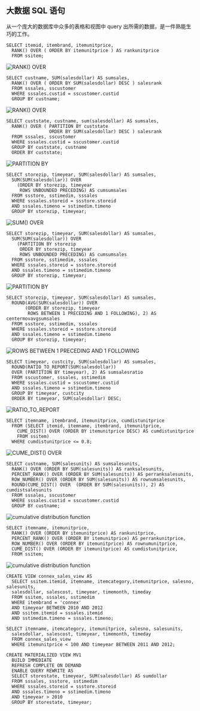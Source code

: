 ## 大数据 SQL 语句

从一个庞大的数据库中众多的表格和视图中 query 出所需的数据，是一件熟能生巧的工作。

```
SELECT itemid, itembrand, itemunitprice,
  RANK() OVER ( ORDER BY itemunitprice ) AS rankunitprice
  FROM ssitem;
```
![RANK() OVER](https://i.niupic.com/images/2016/09/21/S6UPau.png)

```
SELECT custname, SUM(salesdollar) AS sumsales,
  RANK() OVER ( ORDER BY SUM(salesdollar) DESC ) salesrank
  FROM sssales, sscustomer
  WHERE sssales.custid = sscustomer.custid
  GROUP BY custname;
```
![RANK() OVER](https://i.niupic.com/images/2016/09/21/qJvPMd.png)

```
SELECT custstate, custname, sum(salesdollar) AS sumsales,
  RANK() OVER ( PARTITION BY custstate
                ORDER BY SUM(salesdollar) DESC ) salesrank
  FROM sssales, sscustomer
  WHERE sssales.custid = sscustomer.custid
  GROUP BY custstate, custname
  ORDER BY custstate;
```
![PARTITION BY](https://i.niupic.com/images/2016/09/21/3m422k.png)

```
SELECT storezip, timeyear, SUM(salesdollar) AS sumsales,
  SUM(SUM(salesdollar)) OVER
    (ORDER BY storezip, timeyear
     ROWS UNBOUNDED PRECEDING) AS cumsumsales
  FROM ssstore, sstimedim, sssales
  WHERE sssales.storeid = ssstore.storeid
  AND sssales.timeno = sstimedim.timeno
  GROUP BY storezip, timeyear;
```
![SUM() OVER](https://i.niupic.com/images/2016/09/21/VdBpRT.png)

```
SELECT storezip, timeyear, SUM(salesdollar) AS sumsales,
  SUM(SUM(salesdollar)) OVER
    (PARTITION BY storezip
     ORDER BY storezip, timeyear
     ROWS UNBOUNDED PRECEDING) AS cumsumsales
  FROM ssstore, sstimedim, sssales
  WHERE sssales.storeid = ssstore.storeid
  AND sssales.timeno = sstimedim.timeno
  GROUP BY storezip, timeyear;
```
![PARTITION BY](https://i.niupic.com/images/2016/09/21/YdDmio.png)

```
SELECT storezip, timeyear, SUM(salesdollar) AS sumsales,
  ROUND(AVG(SUM(salesdollar)) OVER
       (ORDER BY storezip, timeyear
        ROWS BETWEEN 1 PRECEDING AND 1 FOLLOWING), 2) AS centermovavgsumsales
  FROM ssstore, sstimedim, sssales
  WHERE sssales.storeid = ssstore.storeid
  AND sssales.timeno = sstimedim.timeno
  GROUP BY storezip, timeyear;
```
![ROWS BETWEEN 1 PRECEDING AND 1 FOLLOWING](https://i.niupic.com/images/2016/09/21/5JGLSi.png)

```
SELECT timeyear, custcity, SUM(salesdollar) AS sumsales,
  ROUND(RATIO_TO_REPORT(SUM(salesdollar))
  OVER (PARTITION BY timeyear), 2) AS sumsalesratio
  FROM sscustomer, sssales, sstimedim
  WHERE sssales.custid = sscustomer.custid
  AND sssales.timeno = sstimedim.timeno
  GROUP BY timeyear, custcity
  ORDER BY timeyear, SUM(salesdollar) DESC;
```
![RATIO_TO_REPORT](https://i.niupic.com/images/2016/09/21/M1wt6Q.png)

```
SELECT itemname, itembrand, itemunitprice, cumdistunitprice
  FROM (SELECT itemid, itemname, itembrand, itemunitprice, 
    CUME_DIST() OVER (ORDER BY itemunitprice DESC) AS cumdistunitprice
    FROM ssitem)
  WHERE cumdistunitprice <= 0.8;
```
![CUME_DIST() OVER](https://i.niupic.com/images/2016/09/21/npMfuu.png)

```
SELECT custname, SUM(salesunits) AS sumsalesunits,
  RANK() OVER (ORDER BY SUM(salesunits)) AS ranksalesunits,
  PERCENT_RANK() OVER (ORDER BY SUM(salesunits)) AS perranksalesunits,
  ROW_NUMBER() OVER (ORDER BY SUM(salesunits)) AS rownumsalesunits,
  ROUND(CUME_DIST() OVER  (ORDER BY SUM(salesunits)), 2) AS cumdistsalesunits
  FROM sssales, sscustomer
  WHERE sssales.custid = sscustomer.custid
  GROUP BY custname;
```
![cumulative distribution function](https://i.niupic.com/images/2016/09/21/ApL82G.png)

```
SELECT itemname, itemunitprice,
  RANK() OVER (ORDER BY itemunitprice) AS rankunitprice,
  PERCENT_RANK() OVER (ORDER BY itemunitprice) AS perrankunitprice,
  ROW_NUMBER() OVER (ORDER BY itemunitprice) AS rownumunitprice,
  CUME_DIST() OVER (ORDER BY itemunitprice) AS cumdistunitprice,
  FROM ssitem;
```
![cumulative distribution function](https://i.niupic.com/images/2016/09/21/6hqJ6s.png)

```
CREATE VIEW connex_sales_view AS 
  SELECT ssitem.itemid, itemname, itemcategory,itemunitprice, salesno, salesunits,
  salesdollar, salescost, timeyear, timemonth, timeday
  FROM ssitem, sssales, sstimedim
  WHERE itembrand = 'connex'
  AND timeyear BETWEEN 2010 AND 2012
  AND ssitem.itemid = sssales.itemid
  AND sstimedim.timeno = sssales.timeno;
```
```
SELECT itemname, itemcategory, itemunitprice, salesno, salesunits,
  salesdollar, salescost, timeyear, timemonth, timeday
  FROM connex_sales_view
  WHERE itemunitprice < 100 AND timeyear BETWEEN 2011 AND 2012;
```

```
CREATE MATERIALIZED VIEW MV1
  BUILD IMMEDIATE
  REFRESH COMPLETE ON DEMAND
  ENABLE QUERY REWRITE AS 
  SELECT storestate, timeyear, SUM(salesdollar) AS sumdollar
  FROM sssales, ssstore, sstimedim
  WHERE sssales.storeid = ssstore.storeid
  AND sssales.timeno = sstimedim.timeno
  AND timeyear > 2010
  GROUP BY storestate, timeyear;
```
